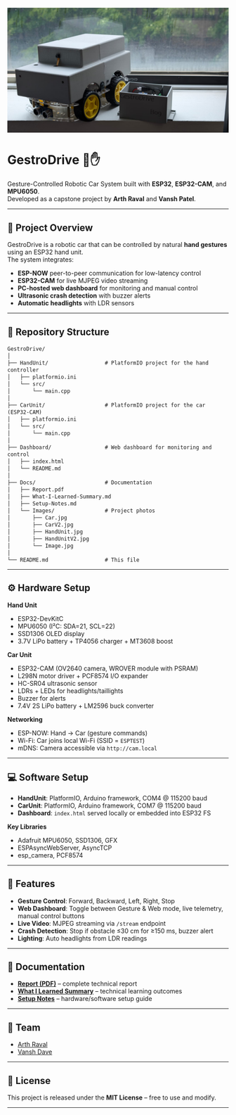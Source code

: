 ![GestroDrive Car](Docs/Images/Image.jpg)
# GestroDrive 🚗✋

Gesture-Controlled Robotic Car System built with **ESP32**, **ESP32-CAM**, and **MPU6050**.  
Developed as a capstone project by **Arth Raval** and **Vansh Patel**.  

---

## 📌 Project Overview
GestroDrive is a robotic car that can be controlled by natural **hand gestures** using an ESP32 hand unit.  
The system integrates:
- **ESP-NOW** peer-to-peer communication for low-latency control  
- **ESP32-CAM** for live MJPEG video streaming  
- **PC-hosted web dashboard** for monitoring and manual control  
- **Ultrasonic crash detection** with buzzer alerts  
- **Automatic headlights** with LDR sensors  

---

## 📂 Repository Structure

```text
GestroDrive/
│
├── HandUnit/                  # PlatformIO project for the hand controller
│   ├── platformio.ini
│   └── src/
│       └── main.cpp
│
├── CarUnit/                   # PlatformIO project for the car (ESP32-CAM)
│   ├── platformio.ini
│   └── src/
│       └── main.cpp
│
├── Dashboard/                 # Web dashboard for monitoring and control
│   ├── index.html
│   └── README.md
│
├── Docs/                      # Documentation
│   ├── Report.pdf
│   ├── What-I-Learned-Summary.md
│   ├── Setup-Notes.md
│   └── Images/                # Project photos
│       ├── Car.jpg
│       ├── CarV2.jpg
│       ├── HandUnit.jpg
│       ├── HandUnitV2.jpg
│       └── Image.jpg
│
└── README.md                  # This file
```
---

## ⚙️ Hardware Setup
**Hand Unit**
- ESP32-DevKitC  
- MPU6050 (I²C: SDA=21, SCL=22)  
- SSD1306 OLED display  
- 3.7V LiPo battery + TP4056 charger + MT3608 boost  

**Car Unit**
- ESP32-CAM (OV2640 camera, WROVER module with PSRAM)  
- L298N motor driver + PCF8574 I/O expander  
- HC-SR04 ultrasonic sensor  
- LDRs + LEDs for headlights/taillights  
- Buzzer for alerts  
- 7.4V 2S LiPo battery + LM2596 buck converter  

**Networking**
- ESP-NOW: Hand → Car (gesture commands)  
- Wi-Fi: Car joins local Wi-Fi (SSID = `ESPTEST`)  
- mDNS: Camera accessible via `http://cam.local`  

---

## 💻 Software Setup
- **HandUnit**: PlatformIO, Arduino framework, COM4 @ 115200 baud  
- **CarUnit**: PlatformIO, Arduino framework, COM7 @ 115200 baud  
- **Dashboard**: `index.html` served locally or embedded into ESP32 FS  

**Key Libraries**
- Adafruit MPU6050, SSD1306, GFX  
- ESPAsyncWebServer, AsyncTCP  
- esp_camera, PCF8574  

---

## 🚀 Features
- **Gesture Control**: Forward, Backward, Left, Right, Stop  
- **Web Dashboard**: Toggle between Gesture & Web mode, live telemetry, manual control buttons  
- **Live Video**: MJPEG streaming via `/stream` endpoint  
- **Crash Detection**: Stop if obstacle ≤30 cm for ≥150 ms, buzzer alert  
- **Lighting**: Auto headlights from LDR readings  

---

## 📖 Documentation
- **[Report (PDF)](Docs/Report.pdf)** – complete technical report  
- **[What I Learned Summary](Docs/What-I-Learned-Summary.md)** – technical learning outcomes  
- **[Setup Notes](Docs/Setup-Notes.md)** – hardware/software setup guide  

---

## 👥 Team
- [Arth Raval](https://github.com/arth-7)  
- [Vansh Dave](https://github.com/vdave18)

---

## 📜 License
This project is released under the **MIT License** – free to use and modify.  

---
